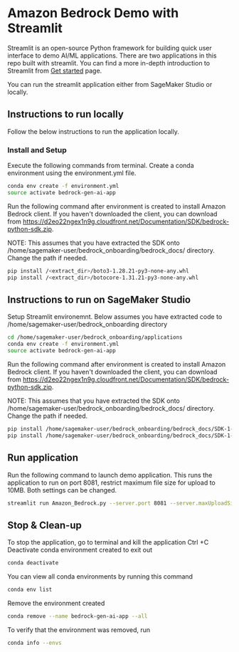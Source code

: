 # Amazon Bedrock Demo with Streamlit

Streamlit is an open-source Python framework for building quick user interface to demo AI/ML applications. There are two applications in this repo built with streamlit. 
You can find a more in-depth introduction to Streamlit from [Get started](https://docs.streamlit.io/library/get-started) page.


You can run the streamlit application either from SageMaker Studio or locally.  


## Instructions to run locally
Follow the below instructions to run the application locally. 

### Install and Setup
Execute the following commands from terminal. Create a conda environment using the environment.yml file. 

``` bash
conda env create -f environment.yml
source activate bedrock-gen-ai-app
```

Run the following command after environment is created to install Amazon Bedrock client. If you haven't downloaded the client, you can download from https://d2eo22ngex1n9g.cloudfront.net/Documentation/SDK/bedrock-python-sdk.zip.

NOTE: 
This assumes that you have extracted the SDK onto /home/sagemaker-user/bedrock_onboarding/bedrock_docs/ directory. Change the path if needed. 

```bash
pip install /<extract_dir>/boto3-1.28.21-py3-none-any.whl
pip install /<extract_dir>/botocore-1.31.21-py3-none-any.whl
```


## Instructions to run on SageMaker Studio
Setup Streamlit environemnt. Below assumes you have extracted code to /home/sagemaker-user/bedrock_onboarding directory

```bash
cd /home/sagemaker-user/bedrock_onboarding/applications
conda env create -f environment.yml
source activate bedrock-gen-ai-app
```
Run the following command after environment is created to install Amazon Bedrock client. If you haven't downloaded the client, you can download from https://d2eo22ngex1n9g.cloudfront.net/Documentation/SDK/bedrock-python-sdk.zip.

NOTE: 
This assumes that you have extracted the SDK onto /home/sagemaker-user/bedrock_onboarding/bedrock_docs/ directory. Change the path if needed. 

```bash
pip install /home/sagemaker-user/bedrock_onboarding/bedrock_docs/SDK-1-28/boto3-1.28.21-py3-none-any.whl
pip install /home/sagemaker-user/bedrock_onboarding/bedrock_docs/SDK-1-28/botocore-1.31.21-py3-none-any.whl
```

## Run application 
Run the following command to launch demo application. This runs the application to run on port 8081, restrict maximum file size for upload to 10MB. Both settings can be changed.

```bash
streamlit run Amazon_Bedrock.py --server.port 8081 --server.maxUploadSize 10
```

## Stop & Clean-up
To stop the application, go to terminal and kill the application Ctrl +C
Deactivate conda environment created to exit out

```bash
conda deactivate 
```

You can view all conda environments by running this command
```bash
conda env list
```

Remove the environment created

```bash
conda remove --name bedrock-gen-ai-app --all
```

To verify that the environment was removed, run
```bash
conda info --envs
```